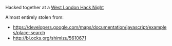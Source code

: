 Hacked together at a [West London Hack Night](http://www.meetup.com/West-London-Hack-Night/events/192445532/)


Almost entirely stolen from:

*    https://developers.google.com/maps/documentation/javascript/examples/place-search
*    http://bl.ocks.org/shimizu/5610671
